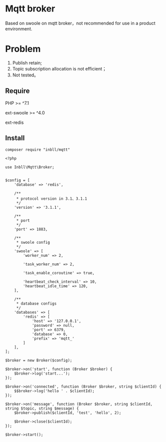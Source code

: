 # Mqtt broker

Based on swoole on mqtt broker，not recommended for use in a product environment.

# Problem
1. Publish retain;
2. Topic subscription allocation is not efficient；
3. Not tested。

## Require

PHP >= ^7.1

ext-swoole >= ^4.0

ext-redis

## Install

```shell
composer require "inbll/mqtt"
```

```demo
<?php

use Inbll\Mqtt\Broker;


$config = [
    'database' => 'redis',

    /**
     * protocol version in 3.1、3.1.1
     */
    'version' => '3.1.1',

    /**
     * port
     */
    'port' => 1883,

    /**
     * swoole config
     */
    'swoole' => [
        'worker_num' => 2,

        'task_worker_num' => 2,

        'task_enable_coroutine' => true,

        'heartbeat_check_interval' => 10,
        'heartbeat_idle_time' => 120,
    ],

    /**
     * database configs
     */
    'databases' => [
        'redis' => [
            'host' => '127.0.0.1',
            'password' => null,
            'port' => 6379,
            'database' => 0,
            'prefix' => 'mqtt_'
        ]
    ],
];

$broker = new Broker($config);

$broker->on('start', function (Broker $broker) {
    $broker->log('start...');
});

$broker->on('connected', function (Broker $broker, string $clientId) {
    $$broker->log('hello ' . $clientId);
});

$broker->on('message', function (Broker $broker, string $clientId, string $topic, string $message) {
    $broker->publish($clientId, 'test', 'hello', 2);
    
    $broker->close($clientId);
});

$broker->start();
```

